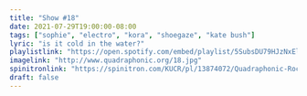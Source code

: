 ```yaml
---
title: "Show #18"
date: 2021-07-29T19:00:00-08:00
tags: ["sophie", "electro", "kora", "shoegaze", "kate bush"]
lyric: "is it cold in the water?"
playlistlink: "https://open.spotify.com/embed/playlist/5SubsDU79HJzNxElbL8TVD"
imagelink: "http://www.quadraphonic.org/18.jpg"
spinitronlink: "https://spinitron.com/KUCR/pl/13874072/Quadraphonic-Rock-Block"
draft: false
---
```

